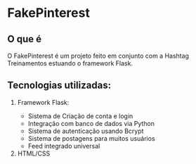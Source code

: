 <h1>FakePinterest</h1>

<h2>O que é</h2>

<p>
    O FakePinterest é um projeto feito em conjunto com a Hashtag Treinamentos estuando o framework Flask.
</p>

<h2>Tecnologias utilizadas:</h2>

<p>
    <ol>
        <li>Framework Flask:</li>
        <ul>
            <li>Sistema de Criação de conta e login</li>
            <li>Integração com banco de dados via Python</li>
            <li>Sistema de autenticação usando Bcrypt</li>
            <li>Sistema de postagens para muitos usuários</li>
            <li>Feed integrado universal</li>
        </ul>
        <li>HTML/CSS</li>
    </ol>
</p>